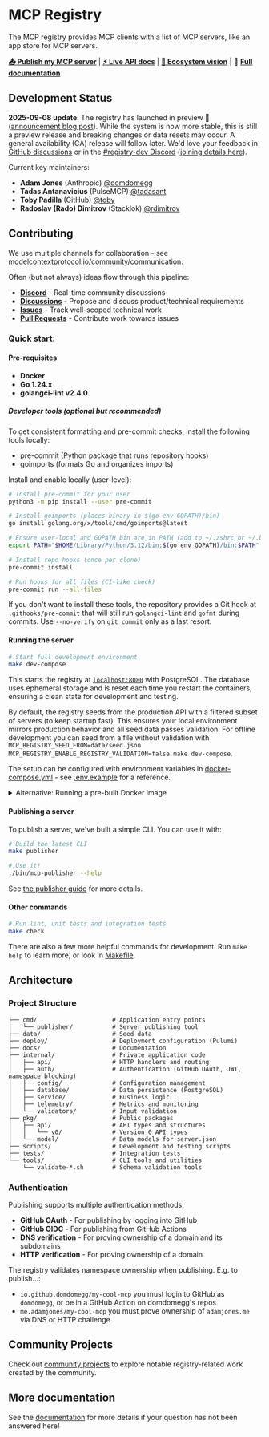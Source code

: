 # MCP Registry

The MCP registry provides MCP clients with a list of MCP servers, like an app store for MCP servers.

[**📤 Publish my MCP server**](docs/guides/publishing/publish-server.md) | [**⚡️ Live API docs**](https://registry.modelcontextprotocol.io/docs) | [**👀 Ecosystem vision**](docs/explanations/ecosystem-vision.md) | 📖 **[Full documentation](./docs)**

## Development Status

**2025-09-08 update**: The registry has launched in preview 🎉 ([announcement blog post](https://blog.modelcontextprotocol.io/posts/2025-09-08-mcp-registry-preview/)). While the system is now more stable, this is still a preview release and breaking changes or data resets may occur. A general availability (GA) release will follow later. We'd love your feedback in [GitHub discussions](https://github.com/modelcontextprotocol/registry/discussions/new?category=ideas) or in the [#registry-dev Discord](https://discord.com/channels/1358869848138059966/1369487942862504016) ([joining details here](https://modelcontextprotocol.io/community/communication)).

Current key maintainers:
- **Adam Jones** (Anthropic) [@domdomegg](https://github.com/domdomegg)  
- **Tadas Antanavicius** (PulseMCP) [@tadasant](https://github.com/tadasant)
- **Toby Padilla** (GitHub) [@toby](https://github.com/toby)
- **Radoslav (Rado) Dimitrov** (Stacklok) [@rdimitrov](https://github.com/rdimitrov)

## Contributing

We use multiple channels for collaboration - see [modelcontextprotocol.io/community/communication](https://modelcontextprotocol.io/community/communication).

Often (but not always) ideas flow through this pipeline:

- **[Discord](https://modelcontextprotocol.io/community/communication)** - Real-time community discussions
- **[Discussions](https://github.com/modelcontextprotocol/registry/discussions)** - Propose and discuss product/technical requirements
- **[Issues](https://github.com/modelcontextprotocol/registry/issues)** - Track well-scoped technical work  
- **[Pull Requests](https://github.com/modelcontextprotocol/registry/pulls)** - Contribute work towards issues

### Quick start:

#### Pre-requisites

- **Docker**
- **Go 1.24.x** 
- **golangci-lint v2.4.0**

##### Developer tools (optional but recommended)

To get consistent formatting and pre-commit checks, install the following tools locally:

- pre-commit (Python package that runs repository hooks)
- goimports (formats Go and organizes imports)

Install and enable locally (user-level):

```bash
# Install pre-commit for your user
python3 -m pip install --user pre-commit

# Install goimports (places binary in $(go env GOPATH)/bin)
go install golang.org/x/tools/cmd/goimports@latest

# Ensure user-local and GOPATH bin are in PATH (add to ~/.zshrc or ~/.bashrc)
export PATH="$HOME/Library/Python/3.12/bin:$(go env GOPATH)/bin:$PATH"

# Install repo hooks (once per clone)
pre-commit install

# Run hooks for all files (CI-like check)
pre-commit run --all-files
```

If you don't want to install these tools, the repository provides a Git hook at `.githooks/pre-commit` that will still run `golangci-lint` and `gofmt` during commits. Use `--no-verify` on `git commit` only as a last resort.

#### Running the server

```bash
# Start full development environment
make dev-compose
```

This starts the registry at [`localhost:8080`](http://localhost:8080) with PostgreSQL. The database uses ephemeral storage and is reset each time you restart the containers, ensuring a clean state for development and testing.

By default, the registry seeds from the production API with a filtered subset of servers (to keep startup fast). This ensures your local environment mirrors production behavior and all seed data passes validation. For offline development you can seed from a file without validation with `MCP_REGISTRY_SEED_FROM=data/seed.json MCP_REGISTRY_ENABLE_REGISTRY_VALIDATION=false make dev-compose`.

The setup can be configured with environment variables in [docker-compose.yml](./docker-compose.yml) - see [.env.example](./.env.example) for a reference.

<details>
<summary>Alternative: Running a pre-built Docker image</summary>

Pre-built Docker images are automatically published to GitHub Container Registry:

```bash
# Run latest stable release
docker run -p 8080:8080 ghcr.io/modelcontextprotocol/registry:latest

# Run latest from main branch (continuous deployment)
docker run -p 8080:8080 ghcr.io/modelcontextprotocol/registry:main

# Run specific release version
docker run -p 8080:8080 ghcr.io/modelcontextprotocol/registry:v1.0.0

# Run development build from main branch
docker run -p 8080:8080 ghcr.io/modelcontextprotocol/registry:main-20250906-abc123d
```

**Available tags:** 
- **Releases**: `latest`, `v1.0.0`, `v1.1.0`, etc.
- **Continuous**: `main` (latest main branch build)
- **Development**: `main-<date>-<sha>` (specific commit builds)

</details>

#### Publishing a server

To publish a server, we've built a simple CLI. You can use it with:

```bash
# Build the latest CLI
make publisher

# Use it!
./bin/mcp-publisher --help
```

See [the publisher guide](./docs/guides/publishing/publish-server.md) for more details.

#### Other commands

```bash
# Run lint, unit tests and integration tests
make check
```

There are also a few more helpful commands for development. Run `make help` to learn more, or look in [Makefile](./Makefile).

<!--
For Claude and other AI tools: Always prefer make targets over custom commands where possible.
-->

## Architecture

### Project Structure

```
├── cmd/                     # Application entry points
│   └── publisher/           # Server publishing tool
├── data/                    # Seed data
├── deploy/                  # Deployment configuration (Pulumi)
├── docs/                    # Documentation
├── internal/                # Private application code
│   ├── api/                 # HTTP handlers and routing
│   ├── auth/                # Authentication (GitHub OAuth, JWT, namespace blocking)
│   ├── config/              # Configuration management
│   ├── database/            # Data persistence (PostgreSQL)
│   ├── service/             # Business logic
│   ├── telemetry/           # Metrics and monitoring
│   └── validators/          # Input validation
├── pkg/                     # Public packages
│   ├── api/                 # API types and structures
│   │   └── v0/              # Version 0 API types
│   └── model/               # Data models for server.json
├── scripts/                 # Development and testing scripts
├── tests/                   # Integration tests
└── tools/                   # CLI tools and utilities
    └── validate-*.sh        # Schema validation tools
```

### Authentication

Publishing supports multiple authentication methods:
- **GitHub OAuth** - For publishing by logging into GitHub
- **GitHub OIDC** - For publishing from GitHub Actions
- **DNS verification** - For proving ownership of a domain and its subdomains
- **HTTP verification** - For proving ownership of a domain

The registry validates namespace ownership when publishing. E.g. to publish...:
- `io.github.domdomegg/my-cool-mcp` you must login to GitHub as `domdomegg`, or be in a GitHub Action on domdomegg's repos
- `me.adamjones/my-cool-mcp` you must prove ownership of `adamjones.me` via DNS or HTTP challenge

## Community Projects

Check out [community projects](docs/community-projects.md) to explore notable registry-related work created by the community.

## More documentation

See the [documentation](./docs) for more details if your question has not been answered here!
